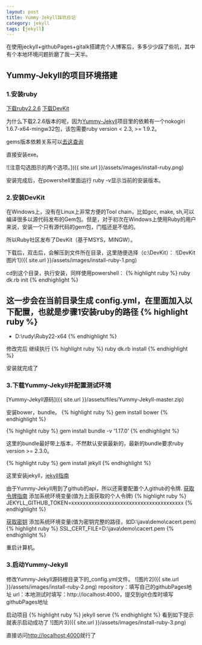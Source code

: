 ```yaml
---
layout: post
title: Yummy-Jekyll踩坑日记
category: jekyll 
tags: [jekyll]
---
```


在使用jeckyll+githubPages+gitalk搭建完个人博客后，多多少少踩了些坑，其中有个本地环境问题折磨了我一天半。

## Yummy-Jekyll的项目环境搭建

### 1.安装ruby
[下载ruby2.2.6](https://dl.bintray.com/oneclick/rubyinstaller/rubyinstaller-2.2.6-x64.exe)
[下载DevKit](https://dl.bintray.com/oneclick/rubyinstaller/DevKit-mingw64-64-4.7.2-20130224-1432-sfx.exe)

为什么下载2.2.6版本的呢，因为[Yummy-Jekyll](https://github.com/DONGChuan/Yummy-Jekyll)项目里的依赖有一个nokogiri 1.6.7-x64-mingw32包，该包需要ruby version < 2.3, >= 1.9.2。

gems版本依赖关系可以[去这查询](https://rubygems.org)

直接安装exe。

![注意勾选图示的两个选项。]({{ site.url }}/assets/images/install-ruby.png)

安装完成后，在powershell里面运行 ruby -v显示当前的安装版本。

### 2.安装DevKit

在Windows上，没有在Linux上非常方便的Tool chain，比如gcc, make, sh,可以编译很多以源代码发布的Gem包。但是，对于初次在Windows上使用Ruby的用户来说，安装一个只有源代码的gem包，门槛还是不低的。

所以Ruby社区发布了DevKit（基于MSYS，MINGW）。

下载后，双击后，会解压到文件所在目录，这里随便选择（c:\DevKit）：
![DevKit图片1]({{ site.url }}/assets/images/install-ruby-1.png)

cd到这个目录，执行安装，同样使用powershell：
{% highlight ruby %}
ruby dk.rb init
{% endhighlight %}

这一步会在当前目录生成 config.yml，在里面加入以下配置，也就是步骤1安装ruby的路径
{% highlight ruby %}
---
 - D:\rudy\Ruby22-x64
 {% endhighlight %}


 修改完后 继续执行
{% highlight ruby %}
 ruby dk.rb install
{% endhighlight %}

安装就完成了

### 3.下载Yummy-Jekyll并配置测试环境

[Yummy-Jekyll源码]({{ site.url }}/assets/files/Yummy-Jekyll-master.zip)

安装bower，bundle。
{% highlight ruby %}
gem install bower
{% endhighlight %}

{% highlight ruby %}
gem install bundle -v '1.17.0'
{% endhighlight %}

这里的bundle最好带上版本，不然默认安装最新的，最新的bundle要求ruby version >= 2.3.0。

{% highlight ruby %}
gem install jekyll
{% endhighlight %}

这里安装jekyll，[jekyll指南](http://jekyllcn.com/docs/home/)

由于Yummy-Jekyll用到了github的api，所以还需要配置个人github的令牌.
[获取令牌指南](https://help.github.com/en/articles/creating-a-personal-access-token-for-the-command-line)
添加系统环境变量(值为上面获取的个人令牌)
{% highlight ruby %}
JEKYLL_GITHUB_TOKEN=xxxxxxxxxxxxxxxxxxxxxxxxxxxxxxxxxxxxxxx
{% endhighlight %}

[获取密钥](https://curl.haxx.se/ca/cacert.pem)
添加系统环境变量(值为密钥完整的路径，如D:\java\demo\cacert.pem)
{% highlight ruby %}
SSL_CERT_FILE=D:\java\demo\cacert.pem
{% endhighlight %}

重启计算机。

### 3.启动Yummy-Jekyll
修改Yummy-Jekyll源码根目录下的_config.yml文件。
![图片2]({{ site.url }}/assets/images/install-ruby-2.png)
repository：填写自己的githubPages地址
url：本地测试时填写：http://localhost:4000，提交到git仓库时填写githubPages地址

启动项目
{% highlight ruby %}
jekyll serve
{% endhighlight %}
看到如下提示就表示启动成功了
![图片3]({{ site.url }}/assets/images/install-ruby-3.png)

直接访问[http://localhost:4000](http://localhost:4000)就行了
